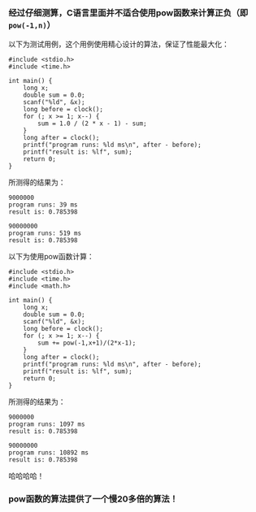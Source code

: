 ### 经过仔细测算，C语言里面并不适合使用pow函数来计算正负（即 `pow(-1,n)`）
以下为测试用例，这个用例使用精心设计的算法，保证了性能最大化：
```
#include <stdio.h>
#include <time.h>

int main() {
    long x;
    double sum = 0.0;
    scanf("%ld", &x);
    long before = clock();
    for (; x >= 1; x--) {
        sum = 1.0 / (2 * x - 1) - sum;
    }
    long after = clock();
    printf("program runs: %ld ms\n", after - before);
    printf("result is: %lf", sum);
    return 0;
}
```

所测得的结果为：
```
9000000
program runs: 39 ms
result is: 0.785398

90000000
program runs: 519 ms
result is: 0.785398
```

以下为使用pow函数计算：
```
#include <stdio.h>
#include <time.h>
#include <math.h>

int main() {
    long x;
    double sum = 0.0;
    scanf("%ld", &x);
    long before = clock();
    for (; x >= 1; x--) {
        sum += pow(-1,x+1)/(2*x-1);
    }
    long after = clock();
    printf("program runs: %ld ms\n", after - before);
    printf("result is: %lf", sum);
    return 0;
}
```

所测得的结果为：
```
9000000
program runs: 1097 ms
result is: 0.785398

90000000
program runs: 10892 ms
result is: 0.785398
```

哈哈哈哈！
### pow函数的算法提供了一个慢20多倍的算法！
